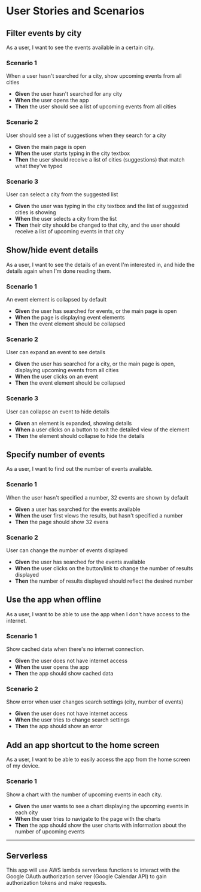 # User Stories and Scenarios

## Filter events by city

As a user, I want to see the events available in a certain city.

### Scenario 1

When a user hasn't searched for a city, show upcoming events from all cities

- **Given** the user hasn't searched for any city
- **When** the user opens the app
- **Then** the user should see a list of upcoming events from all cities

### Scenario 2

User should see a list of suggestions when they search for a city

- **Given** the main page is open
- **When** the user starts typing in the city textbox
- **Then** the user should receive a list of cities (suggestions) that match what they've typed

### Scenario 3

User can select a city from the suggested list

- **Given** the user was typing in the city textbox and the list of suggested cities is showing
- **When** the user selects a city from the list
- **Then** their city should be changed to that city, and the user should receive a list of upcoming events in that city

## Show/hide event details

As a user, I want to see the details of an event I'm interested in, and hide the details again when I'm done reading them.

### Scenario 1

An event element is collapsed by default

- **Given** the user has searched for events, or the main page is open
- **When** the page is displaying event elements
- **Then** the event element should be collapsed

### Scenario 2

User can expand an event to see details

- **Given** the user has searched for a city, or the main page is open, displaying upcoming events from all cities
- **When** the user clicks on an event
- **Then** the event element should be collapsed

### Scenario 3

User can collapse an event to hide details

- **Given** an element is expanded, showing details
- **When** a user clicks on a button to exit the detailed view of the element
- **Then** the element should collapse to hide the details

## Specify number of events

As a user, I want to find out the number of events available.

### Scenario 1

When the user hasn't specified a number, 32 events are shown by default

- **Given** a user has searched for the events available
- **When** the user first views the results, but hasn't specified a number
- **Then** the page should show 32 evens

### Scenario 2

User can change the number of events displayed

- **Given** the user has searched for the events available
- **When** the user clicks on the button/link to change the number of results displayed
- **Then** the number of results displayed should reflect the desired number

## Use the app when offline

As a user, I want to be able to use the app when I don't have access to the internet.

### Scenario 1

Show cached data when there's no internet connection.

- **Given** the user does not have internet access
- **When** the user opens the app
- **Then** the app should show cached data

### Scenario 2

Show error when user changes search settings (city, number of events)

- **Given** the user does not have internet access
- **When** the user tries to change search settings
- **Then** the app should show an error

## Add an app shortcut to the home screen

As a user, I want to be able to easily access the app from the home screen of my device.

### Scenario 1

Show a chart with the number of upcoming events in each city.

- **Given** the user wants to see a chart displaying the upcoming events in each city
- **When** the user tries to navigate to the page with the charts
- **Then** the app should show the user charts with information about the number of upcoming events

---

## Serverless

This app will use AWS lambda serverless functions to interact with the Google OAuth authorization server (Google Calendar API) to gain authorization tokens and make requests.
